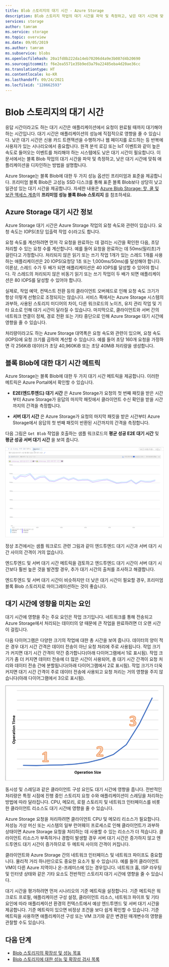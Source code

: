 ```yaml
---
title: Blob 스토리지의 대기 시간 - Azure Storage
description: Blob 스토리지 작업의 대기 시간을 파악 및 측정하고, 낮은 대기 시간에 맞춰 Blob 스토리지 애플리케이션을 디자인하는 방법을 알아봅니다.
services: storage
author: tamram
ms.service: storage
ms.topic: overview
ms.date: 09/05/2019
ms.author: tamram
ms.subservice: blobs
ms.openlocfilehash: 20a1fd8b222da14eb70206d4a9e3b087d4b20690
ms.sourcegitcommit: f6e2ea5571e35b9ed3a79a22485eba4d20ae36cc
ms.translationtype: HT
ms.contentlocale: ko-KR
ms.lasthandoff: 09/24/2021
ms.locfileid: "128662593"
---
```

# <a name="latency-in-blob-storage"></a>Blob 스토리지의 대기 시간

응답 시간이라고도 하는 대기 시간은 애플리케이션에서 요청이 완료될 때까지 대기해야 하는 시간입니다. 대기 시간은 애플리케이션의 성능에 직접적으로 영향을 줄 수 있습니다. 낮은 대기 시간은 신용 카드 트랜잭션을 수행하거나 웹 페이지를 로드하는 등 반복에 사용자가 있는 시나리오에서 중요합니다. 원격 분석 로깅 또는 IoT 이벤트와 같이 높은 속도로 들어오는 이벤트를 처리해야 하는 시스템에도 낮은 대기 시간이 필요합니다. 이 문서에서는 블록 Blob 작업의 대기 시간을 파악 및 측정하고, 낮은 대기 시간에 맞춰 애플리케이션을 디자인하는 방법을 설명합니다.

Azure Storage는 블록 Blob에 대한 두 가지 성능 옵션인 프리미엄과 표준을 제공합니다. 프리미엄 블록 Blob은 고성능 SSD 디스크를 통해 표준 블록 Blob보다 상당히 낮고 일관성 있는 대기 시간을 제공합니다. 자세한 내용은 [Azure Blob Storage: 핫, 쿨 및 보관 액세스 계층](storage-blob-storage-tiers.md)의 **프리미엄 성능 블록 Blob 스토리지** 를 참조하세요.

## <a name="about-azure-storage-latency"></a>Azure Storage 대기 시간 정보

Azure Storage 대기 시간은 Azure Storage 작업의 요청 속도와 관련이 있습니다. 요청 속도는 IOPS(초당 입출력 작업 수)라고도 합니다.

요청 속도를 계산하려면 먼저 각 요청을 완료하는 데 걸리는 시간을 확인한 다음, 초당 처리할 수 있는 요청 수를 계산합니다. 예를 들어 요청을 완료하는 데 50ms(밀리초)가 걸린다고 가정합니다. 처리되지 않은 읽기 또는 쓰기 작업 1개가 있는 스레드 1개를 사용하는 애플리케이션은 20 IOPS(요청당 1초 또는 1,000ms/50ms)를 달성해야 합니다. 이론상, 스레드 수가 두 배가 되면 애플리케이션은 40 IOPS를 달성할 수 있어야 합니다. 각 스레드의 처리되지 않은 비동기 읽기 또는 쓰기 작업이 두 배가 되면 애플리케이션은 80 IOPS를 달성할 수 있어야 합니다.

실제로, 작업 예약, 컨텍스트 전환 등의 클라이언트 오버헤드로 인해 요청 속도 크기가 항상 이렇게 선형으로 조정되지는 않습니다. 서비스 쪽에서는 Azure Storage 시스템의 과부하, 사용된 스토리지 미디어의 차이, 다른 워크로드의 노이즈, 유지 관리 작업 및 기타 요소로 인해 대기 시간이 달라질 수 있습니다. 마지막으로, 클라이언트와 서버 간의 네트워크 연결이 정체, 경로 전환 또는 기타 중단으로 인해 Azure Storage 대기 시간에 영향을 줄 수 있습니다.

처리량이라고도 하는 Azure Storage 대역폭은 요청 속도와 관련이 있으며, 요청 속도(IOPS)에 요청 크기를 곱하여 계산할 수 있습니다. 예를 들어 초당 160개 요청을 가정하면 각 256KiB 데이터가 초당 40,960KiB 또는 초당 40MiB 처리량을 생성합니다.

## <a name="latency-metrics-for-block-blobs"></a>블록 Blob에 대한 대기 시간 메트릭

Azure Storage는 블록 Blob에 대한 두 가지 대기 시간 메트릭을 제공합니다. 이러한 메트릭은 Azure Portal에서 확인할 수 있습니다.

- **E2E(엔드투엔드) 대기 시간** 은 Azure Storage가 요청의 첫 번째 패킷을 받은 시간부터 Azure Storage가 응답의 마지막 패킷에서 클라이언트 수신 확인을 받을 시간까지의 간격을 측정합니다.

- **서버 대기 시간** 은 Azure Storage가 요청의 마지막 패킷을 받은 시간부터 Azure Storage에서 응답의 첫 번째 패킷이 반환된 시간까지의 간격을 측정합니다.

다음 그림은 `Get Blob` 작업을 호출하는 샘플 워크로드의 **평균 성공 E2E 대기 시간** 및 **평균 성공 서버 대기 시간** 을 보여 줍니다.

![Blob 가져오기 작업에 대한 대기 시간 메트릭을 보여 주는 스크린샷](media/storage-blobs-latency/latency-metrics-get-blob.png)

정상 조건에서는 샘플 워크로드 관련 그림과 같이 엔드투엔드 대기 시간과 서버 대기 시간 사이의 간격이 거의 없습니다.

엔드투엔드 및 서버 대기 시간 메트릭을 검토하고 엔드투엔드 대기 시간이 서버 대기 시간보다 훨씬 높은 것을 발견할 경우, 추가 대기 시간의 출처를 조사하고 해결합니다.

엔드투엔드 및 서버 대기 시간이 비슷하지만 더 낮은 대기 시간이 필요할 경우, 프리미엄 블록 Blob 스토리지로 마이그레이션하는 것이 좋습니다.

## <a name="factors-influencing-latency"></a>대기 시간에 영향을 미치는 요인

대기 시간에 영향을 주는 주요 요인은 작업 크기입니다. 네트워크를 통해 전송되고 Azure Storage에서 처리되는 데이터의 양 때문에 큰 작업을 완료하려면 더 오랜 시간이 걸립니다.

다음 다이어그램은 다양한 크기의 작업에 대한 총 시간을 보여 줍니다. 데이터의 양이 적은 경우 대기 시간 간격은 데이터 전송이 아닌 요청 처리에 주로 사용됩니다. 작업 크기가 커지면 대기 시간 간격이 약간 증가합니다(아래 다이어그램에서 1로 표시됨). 작업 크기가 좀 더 커지면 데이터 전송에 더 많은 시간이 사용되어, 총 대기 시간 간격이 요청 처리와 데이터 전송 간에 분할됩니다(아래 다이어그램에서 2로 표시됨). 작업 크기가 더욱 커지면 대기 시간 간격이 주로 데이터 전송에 사용되고 요청 처리는 거의 영향을 주지 않습니다(아래 다이어그램에서 3으로 표시됨).

![작업 크기별 총 작업 시간을 보여 주는 스크린샷](media/storage-blobs-latency/operation-time-size-chart.png)

동시성 및 스레딩과 같은 클라이언트 구성 요인도 대기 시간에 영향을 줍니다. 전반적인 처리량은 특정 시점에 진행 중인 스토리지 요청 수와 애플리케이션이 스레딩을 처리하는 방법에 따라 달라집니다. CPU, 메모리, 로컬 스토리지 및 네트워크 인터페이스를 비롯한 클라이언트 리소스도 대기 시간에 영향을 줄 수 있습니다.

Azure Storage 요청을 처리하려면 클라이언트 CPU 및 메모리 리소스가 필요합니다. 저성능 가상 머신 또는 시스템의 일부 런어웨이 프로세스로 인해 클라이언트가 과부하 상태이면 Azure Storage 요청을 처리하는 데 사용할 수 있는 리소스가 더 적습니다. 클라이언트 리소스가 부족하거나 경합이 발생할 경우 서버 대기 시간은 증가하지 않고 엔드투엔드 대기 시간이 증가하므로 두 메트릭 사이의 간격이 커집니다.

클라이언트와 Azure Storage 간의 네트워크 인터페이스 및 네트워크 파이프도 중요합니다. 물리적 거리 하나만으로도 중요한 요소가 될 수 있습니다. 예를 들어 클라이언트 VM이 다른 Azure 지역이나 온-프레미스에 있는 경우입니다. 네트워크 홉, ISP 라우팅 및 인터넷 상태와 같은 기타 요소도 전반적인 스토리지 대기 시간에 영향을 줄 수 있습니다.

대기 시간을 평가하려면 먼저 시나리오의 기준 메트릭을 설정합니다. 기준 메트릭은 워크로드 프로필, 애플리케이션 구성 설정, 클라이언트 리소스, 네트워크 파이프 및 기타 요인에 따라 애플리케이션 환경의 컨텍스트에서 예상 엔드투엔드 및 서버 대기 시간을 제공합니다. 기준 메트릭이 있으면 비정상 조건을 보다 쉽게 확인할 수 있습니다. 기준 메트릭을 사용하면 애플리케이션 구성 또는 VM 크기와 같은 변경된 매개변수의 영향을 관찰할 수도 있습니다.

## <a name="next-steps"></a>다음 단계

- [Blob 스토리지의 확장성 및 성능 목표](scalability-targets.md)
- [Blob 스토리지에 대한 성능 및 확장성 검사 목록](storage-performance-checklist.md)
